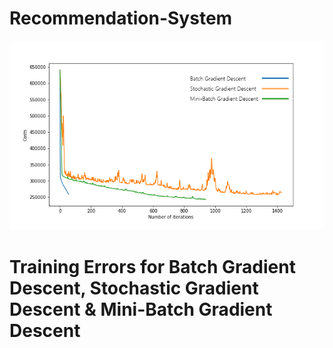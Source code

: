 # Recommendation-System
![image](https://github.com/haoli94/Recommendation-System/blob/master/SVM%20BGD%20SGD%20MBGD/Error.png)
# Training Errors for Batch Gradient Descent, Stochastic Gradient Descent & Mini-Batch Gradient Descent
